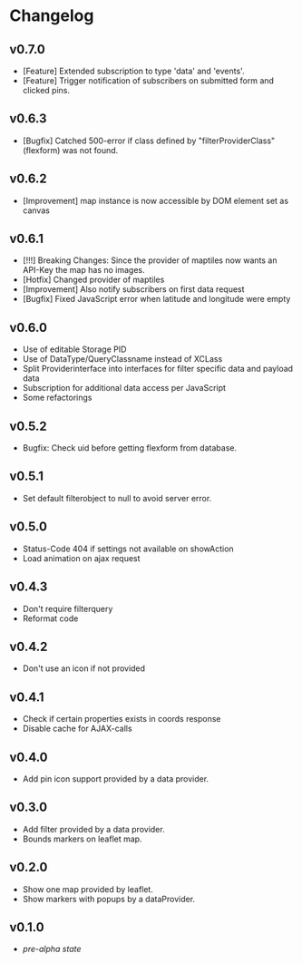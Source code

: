 Changelog
=========
## v0.7.0
- [Feature] Extended subscription to type 'data' and 'events'.
- [Feature] Trigger notification of subscribers on submitted form and clicked pins.

## v0.6.3
- [Bugfix] Catched 500-error if class defined by "filterProviderClass" (flexform) was not found.

## v0.6.2
- [Improvement] map instance is now accessible by DOM element set as canvas

## v0.6.1
- [!!!] Breaking Changes: Since the provider of maptiles now wants an API-Key the map has no images.
- [Hotfix] Changed provider of maptiles
- [Improvement] Also notify subscribers on first data request
- [Bugfix] Fixed JavaScript error when latitude and longitude were empty

## v0.6.0
- Use of editable Storage PID
- Use of DataType/QueryClassname instead of XCLass
- Split Providerinterface into interfaces for filter specific data and payload data 
- Subscription for additional data access per JavaScript
- Some refactorings

## v0.5.2
- Bugfix: Check uid before getting flexform from database.

## v0.5.1
- Set default filterobject to null to avoid server error.

## v0.5.0
- Status-Code 404 if settings not available on showAction
- Load animation on ajax request

## v0.4.3
- Don't require filterquery 
- Reformat code

## v0.4.2
- Don't use an icon if not provided

## v0.4.1
- Check if certain properties exists in coords response
- Disable cache for AJAX-calls

## v0.4.0
- Add pin icon support provided by a data provider.

## v0.3.0
- Add filter provided by a data provider.
- Bounds markers on leaflet map.

## v0.2.0
- Show one map provided by leaflet.
- Show markers with popups by a dataProvider.

## v0.1.0
- *pre-alpha state*
